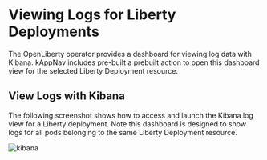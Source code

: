 # Viewing Logs for Liberty Deployments

The OpenLiberty operator provides a dashboard for viewing log data with Kibana.
kAppNav includes pre-built a prebuilt action to open this dashboard view for the selected Liberty Deployment resource.  

## View Logs with Kibana 

The following screenshot shows how to access and launch the Kibana log view for a Liberty deployment.  Note this dashboard is
designed to show logs for all pods belonging to the same Liberty Deployment resource.

![kibana]()